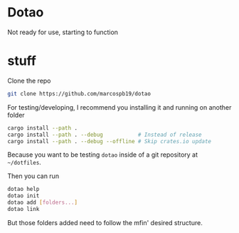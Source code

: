 # Dotao

Not ready for use, starting to function

# stuff

Clone the repo
```sh
git clone https://github.com/marcospb19/dotao
```

For testing/developing, I recommend you installing it and running on another folder
```sh
cargo install --path .
cargo install --path . --debug           # Instead of release
cargo install --path . --debug --offline # Skip crates.io update
```

Because you want to be testing `dotao` inside of a git repository at `~/dotfiles`.

Then you can run

```sh
dotao help
dotao init
dotao add [folders...]
dotao link
```

But those folders added need to follow the mfin' desired structure.
